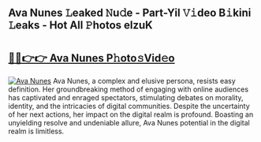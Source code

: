 ## Ava Nunes 𝙻eaked 𝙽u𝚍e - Part-Yil 𝚅𝚒deo B𝚒kini 𝙻eaks - Hot All 𝙿hotos elzuK

# <h2><a href="http://ld3kcg5.urlbe.top/?page=Ava+Nunes">🔗🔗👉👉 Ava Nunes P𝚑oto𝚜Vid𝚎o</a></h2>

[![Ava Nunes](https://i.imgur.com/eBuTRDB.gif)](http://ld3kcg5.urlbe.top/?page=Ava+Nunes)
Ava Nunes, a complex and elusive persona, resists easy definition. Her groundbreaking method of engaging with online audiences has captivated and enraged spectators, stimulating debates on morality, identity, and the intricacies of digital communities. Despite the uncertainty of her next actions, her impact on the digital realm is profound. Boasting an unyielding resolve and undeniable allure, Ava Nunes potential in the digital realm is limitless.
